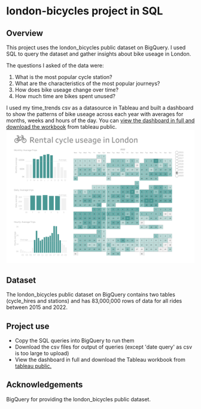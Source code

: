 # london-bicycles project in SQL
## Overview
This project uses the london_bicycles public dataset on BigQuery. I used SQL to query the dataset and gather insights about bike useage in London. 

The questions I asked of the data were:
1. What is the most popular cycle station?
2. What are the characteristics of the most popular journeys?
3. How does bike useage change over time?
4. How much time are bikes spent unused?

I used my time_trends csv as a datasource in Tableau and built a dashboard to show the patterns of bike useage across each year with averages for months, weeks and hours of the day. 
You can [view the dashboard in full and download the workbook](https://public.tableau.com/app/profile/kat4197/viz/london_bicycles_time_trends/Rentalcycleuseage) from tableau public.
![useage_dashboard_image](useage_dashboard_image.png)
   
## Dataset
The london_bicycles public dataset on BigQuery contains two tables (cycle_hires and stations) and has 83,000,000 rows of data for all rides between 2015 and 2022. 

## Project use
* Copy the SQL queries into BigQuery to run them
* Download the csv files for output of queries (except 'date query' as csv is too large to upload)
* View the dashboard in full and download the Tableau workbook from [tableau public.](https://public.tableau.com/app/profile/kat4197/viz/london_bicycles_time_trends/Rentalcycleuseage)

## Acknowledgements
BigQuery for providing the london_bicycles public dataset.
